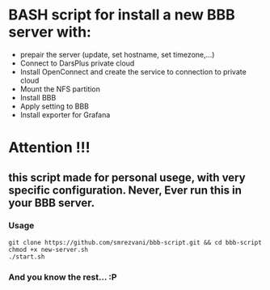 # BASH script for install a new BBB server with:

- prepair the server (update, set hostname, set timezone,...)
- Connect to DarsPlus private cloud
- Install OpenConnect and create the service to connection to private cloud
- Mount the NFS partition
- Install BBB
- Apply setting to BBB
- Install exporter for Grafana

# Attention !!!

## this script made for personal usege, with very specific configuration. Never, Ever run this in your BBB server.

### Usage

```
git clone https://github.com/smrezvani/bbb-script.git && cd bbb-script
chmod +x new-server.sh
./start.sh
```

### And you know the rest... :P
